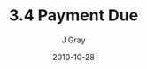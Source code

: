 ---
title: '3.4 Payment Due'
alt: 'Mysteries of the Arcana'
date: '2010-10-28'
author: 'J Gray'
artist: 'Keira'
chapter: '3 Two by Two'
filler: false
---
